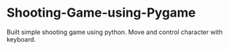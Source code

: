 # Shooting-Game-using-Pygame

Built simple shooting game using python. Move and control character with keyboard.
